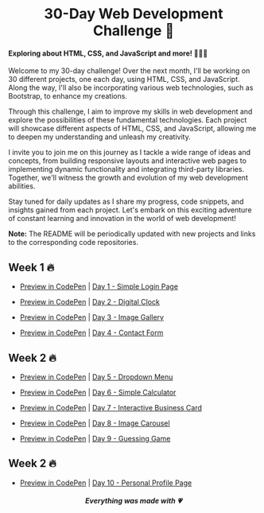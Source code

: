 <h1 align="center">30-Day Web Development Challenge 🚀</h1>

#### Exploring about HTML, CSS, and JavaScript and more! 👩🏻‍💻

Welcome to my 30-day challenge! Over the next month, I'll be working on 30 different projects, one each day, using HTML, CSS, and JavaScript. Along the way, I'll also be incorporating various web technologies, such as Bootstrap, to enhance my creations.

Through this challenge, I aim to improve my skills in web development and explore the possibilities of these fundamental technologies. Each project will showcase different aspects of HTML, CSS, and JavaScript, allowing me to deepen my understanding and unleash my creativity.

I invite you to join me on this journey as I tackle a wide range of ideas and concepts, from building responsive layouts and interactive web pages to implementing dynamic functionality and integrating third-party libraries. Together, we'll witness the growth and evolution of my web development abilities.

Stay tuned for daily updates as I share my progress, code snippets, and insights gained from each project. Let's embark on this exciting adventure of constant learning and innovation in the world of web development!

**Note:** The README will be periodically updated with new projects and links to the corresponding code repositories.

## Week 1 🔥

- [Preview in CodePen](https://codepen.io/_DiegoMGE_/full/qBJedoB) | [Day 1 - Simple Login Page](https://github.com/DiegoMGE/30Days30Projects/tree/main/Day1)

- [Preview in CodePen](https://codepen.io/_DiegoMGE_/full/XWxvBNW) | [Day 2 - Digital Clock](https://github.com/DiegoMGE/30Days30Projects/tree/main/Day2)

- [Preview in CodePen](https://codepen.io/_DiegoMGE_/full/dygxxaw) | [Day 3 - Image Gallery](https://github.com/DiegoMGE/30Days30Projects/tree/main/Day3)

- [Preview in CodePen](https://codepen.io/_DiegoMGE_/full/PoxYbEz) | [Day 4 - Contact Form](https://github.com/DiegoMGE/30Days30Projects/tree/main/Day4)

## Week 2 🔥

- [Preview in CodePen](https://codepen.io/_DiegoMGE_/full/PoxYvaN) | [Day 5 - Dropdown Menu](https://github.com/DiegoMGE/30Days30Projects/tree/main/Day5)

- [Preview in CodePen](https://codepen.io/_DiegoMGE_/full/GRwROeO) | [Day 6 - Simple Calculator](https://github.com/DiegoMGE/30Days30Projects/tree/main/Day6)

- [Preview in CodePen](https://codepen.io/_DiegoMGE_/full/ExOaavy) | [Day 7 - Interactive Business Card](https://github.com/DiegoMGE/30Days30Projects/tree/main/Day7)

- [Preview in CodePen](https://codepen.io/_DiegoMGE_/full/GRwJJZw) | [Day 8 - Image Carousel](https://github.com/DiegoMGE/30Days30Projects/tree/main/Day8)

- [Preview in CodePen](https://codepen.io/_DiegoMGE_/full/RwqPKXG) | [Day 9 - Guessing Game](https://github.com/DiegoMGE/30Days30Projects/tree/main/Day9)

## Week 2 🔥

- [Preview in CodePen]() | [Day 10 - Personal Profile Page](https://github.com/DiegoMGE/30Days30Projects/tree/main/Day10)

<h5 align="center">Everything was made with 💗</h5>
